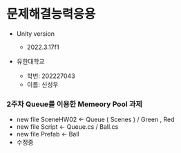 # 문제해결능력응용
* Unity version
  * 2022.3.17f1

* 유한대학교
  * 학번: 202227043
  * 이름: 신성우

### 2주차 Queue를 이용한 Memeory Pool 과제 
* new file SceneHW02 <- Queue ( Scenes ) / Green , Red 
* new file Script <- Queue.cs / Ball.cs
* new file Prefab <- Ball 
* 수정중 

